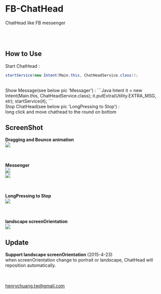 FB-ChatHead
===========

ChatHead like FB messenger

<br/><br/>

How to Use
-----------
Start ChatHead :
```Java
startService(new Intent(Main.this, ChatHeadService.class));
```
<br/>
Show Message(see below pic 'Messager') :
```Java
Intent it = new Intent(Main.this, ChatHeadService.class);
it.putExtra(Utility.EXTRA_MSG, str);
startService(it);
```
<br/>
Stop ChatHead(see below pic 'LongPressing to Stop') :<br/>
long click and move chathead to the round on bottom


ScreenShot
-----------
**Dragging and Bounce animation**<br/>
![](assets/drag.png)

<br/><br/>
**Messenger**<br/>
![](assets/messenger1.png)
<br/>
![](assets/messenger2.png)

<br/><br/>
**LongPressing to Stop**<br/>
![](assets/pic_delete.png)

<br/><br/>
**landscape screenOrientation**<br/>
![](assets/landscape.png)

Update
-----------
**Support landscape screenOrientation** (2015-4-23)<br/>
when screenOrientation change to portrait or landscape, ChatHead will reposition automatically.

<br/><br/>
henrychuang.tw@gmail.com
